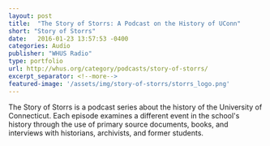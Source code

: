 ```yaml
---
layout: post
title:  "The Story of Storrs: A Podcast on the History of UConn"
short: "Story of Storrs"
date:   2016-01-23 13:57:53 -0400
categories: Audio
publisher: "WHUS Radio"
type: portfolio
url: http://whus.org/category/podcasts/story-of-storrs/
excerpt_separator: <!--more-->
featured-image: '/assets/img/story-of-storrs/storrs_logo.png'
---
```


The Story of Storrs is a podcast series about the history of the University of Connecticut. Each episode examines a different event in the school's history through the use of primary source documents, books, and interviews with historians, archivists, and former students.
